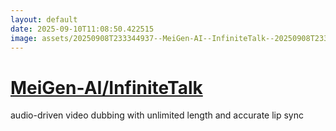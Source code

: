 ```yaml
---
layout: default
date: 2025-09-10T11:08:50.422515
image: assets/20250908T233344937--MeiGen-AI--InfiniteTalk--20250908T233943492--cropped.png
---
```


# [MeiGen-AI/InfiniteTalk](https://github.com/MeiGen-AI/InfiniteTalk)

audio-driven video dubbing with unlimited length and accurate lip sync
